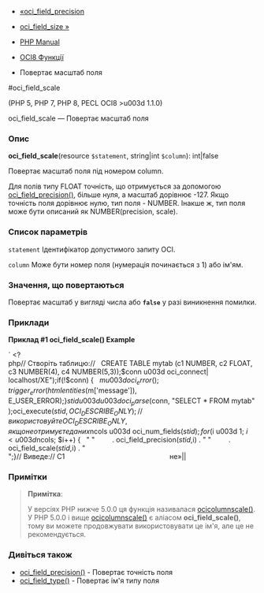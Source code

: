 - [«oci_field_precision](function.oci-field-precision.md)
- [oci_field_size »](function.oci-field-size.md)

- [PHP Manual](index.md)
- [OCI8 Функції](ref.oci8.md)
- Повертає масштаб поля

#oci_field_scale

(PHP 5, PHP 7, PHP 8, PECL OCI8 \>u003d 1.1.0)

oci_field_scale — Повертає масштаб поля

### Опис

**oci_field_scale**(resource `$statement`, string\|int `$column`):
int\|false

Повертає масштаб поля під номером column.

Для полів типу FLOAT точність, що отримується за допомогою
[oci_field_precision()](function.oci-field-precision.md), більше нуля,
а масштаб дорівнює -127. Якщо точність поля дорівнює нулю, тип поля -
NUMBER. Інакше ж, тип поля може бути описаний як NUMBER(precision,
scale).

### Список параметрів

`statement`
Ідентифікатор допустимого запиту OCI.

`column`
Може бути номер поля (нумерація починається з 1) або ім'ям.

### Значення, що повертаються

Повертає масштаб у вигляді числа або **`false`** у разі виникнення
помилки.

### Приклади

**Приклад #1 **oci_field_scale()** Example**

` <?php// Створіть таблицю://   CREATE TABLE mytab (c1 NUMBER, c2 FLOAT, c3 NUMBER(4), c4 NUMBER(5,3));$conn u003d oci_connect| localhost/XE");if(!$conn) {   $m u003d oci_error(); trigger_error(htmlentities($m['message']), E_USER_ERROR);}$stidu003du003doci_parse($conn, "SELECT * FROM mytab");oci_execute($stid, OCI_DESCRIBE_ONLY); // використовуйте OCI_DESCRIBE_ONLY, якщо не отримуєте даних$ncols u003d oci_num_fields($stid);for ($i u003d 1; $i <u003d $ncols; $i++) {   " "         . oci_field_precision($stid, $i) . " "         . oci_field_scale($stid, $i) . "<br>
";}// Виведе:// C1                                                      не»||

### Примітки

> **Примітка**:
>
> У версіях PHP нижче 5.0.0 ця функція називалася
> [ocicolumnscale()](function.ocicolumnscale.md). У PHP 5.0.0 і вище
> [ocicolumnscale()](function.ocicolumnscale.md) є аліасом
> **oci_field_scale()**, тому ви можете продовжувати використовувати це
> ім'я, але це не рекомендується.

### Дивіться також

- [oci_field_precision()](function.oci-field-precision.md) -
Повертає точність поля
- [oci_field_type()](function.oci-field-type.md) - Повертає ім'я
типу поля
